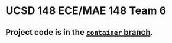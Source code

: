 # UCSD 148 ECE/MAE 148 Team 6

## Project code is in the [`container` branch](https://github.com/aksharans/ucsd148team6/tree/container).
